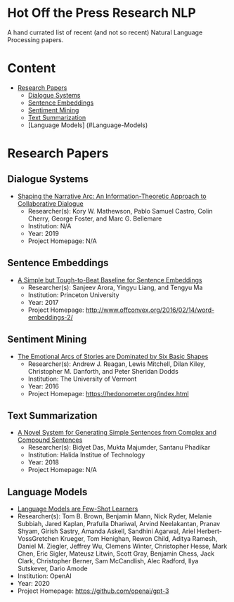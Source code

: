 # Hot Off the Press Research NLP
A hand currated list of recent (and not so recent) Natural Language Processing papers.

# Content
+ [Research Papers](#Research)
  + [Dialogue Systems](#Dialogue-Systems)
  + [Sentence Embeddings](#Sentence-Embeddings)
  + [Sentiment Mining](#Sentiment-Mining)
  + [Text Summarization](#Text-Summarization)
  + [Language Models] (#Language-Models)

# Research Papers<a name="Research"></a>

## Dialogue Systems<a name="Dialogue-Systems"></a>
+ [Shaping the Narrative Arc: An Information-Theoretic Approach to Collaborative Dialogue](https://arxiv.org/pdf/1901.11528.pdf)
  + Researcher(s): Kory W. Mathewson, Pablo Samuel Castro, Colin Cherry, George Foster, and Marc G. Bellemare
  + Institution: N/A
  + Year: 2019
  + Project Homepage: N/A
  
## Sentence Embeddings<a name="Sentence-Embeddings"></a>
+ [A Simple but Tough-to-Beat Baseline for Sentence Embeddings](https://openreview.net/pdf?id=SyK00v5xx)
  + Researcher(s): Sanjeev Arora, Yingyu Liang, and Tengyu Ma
  + Institution: Princeton University
  + Year: 2017
  + Project Homepage: http://www.offconvex.org/2016/02/14/word-embeddings-2/
  
## Sentiment Mining<a name="Sentiment-Mining"></a>
+ [The Emotional Arcs of Stories are Dominated by Six Basic Shapes](https://arxiv.org/pdf/1606.07772.pdf)
  + Researcher(s): Andrew J. Reagan, Lewis Mitchell, Dilan Kiley, Christopher M. Danforth, and Peter Sheridan Dodds
  + Institution: The University of Vermont 
  + Year: 2016
  + Project Homepage: https://hedonometer.org/index.html

## Text Summarization<a name="Text-Summarization"></a>
+ [A Novel System for Generating Simple Sentences from Complex and Compound Sentences](http://www.mecs-press.org/ijmecs/ijmecs-v10-n1/IJMECS-V10-N1-6.pdf)
  + Researcher(s): Bidyet Das, Mukta Majumder, Santanu Phadikar
  + Institution: Halida Institue of Technology
  + Year: 2018
  + Project Homepage: N/A
  
## Language Models<a name="Language-Models"></a>
+ [Language Models are Few-Shot Learners](https://arxiv.org/pdf/2005.14165.pdf)
+ Researcher(s): Tom B. Brown, Benjamin Mann, Nick Ryder, Melanie Subbiah, Jared Kaplan, Prafulla Dhariwal, Arvind Neelakantan, Pranav Shyam, Girish Sastry, Amanda Askell, Sandhini Agarwal, Ariel Herbert-VossGretchen Krueger, Tom Henighan, Rewon Child, Aditya Ramesh, Daniel M. Ziegler, Jeffrey Wu, Clemens Winter, Christopher Hesse, Mark Chen, Eric Sigler, Mateusz Litwin, Scott Gray, Benjamin Chess, Jack Clark, Christopher Berner, Sam McCandlish, Alec Radford, Ilya Sutskever, Dario Amode
+ Institution: OpenAI
+ Year: 2020
+ Project Homepage: https://github.com/openai/gpt-3
